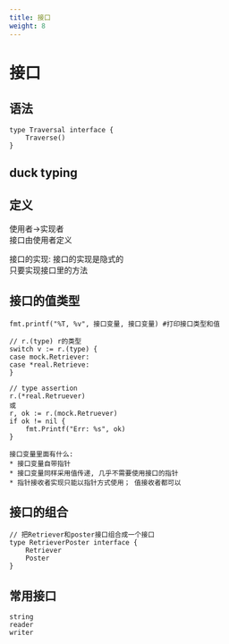 ```yaml
---
title: 接口
weight: 8
---
```


# 接口
## 语法
    type Traversal interface {
        Traverse()
    }
    
## duck typing

## 定义
  使用者->实现者  
  接口由使用者定义  
  
  接口的实现:
    接口的实现是隐式的  
    只要实现接口里的方法  

## 接口的值类型
    fmt.printf("%T, %v", 接口变量, 接口变量) #打印接口类型和值
    
    // r.(type) r的类型
    switch v := r.(type) {      
    case mock.Retriever:
    case *real.Retrieve:
    }
    
    // type assertion
    r.(*real.Retruever)
    或
    r, ok := r.(mock.Retruever)
    if ok != nil {
        fmt.Printf("Err: %s", ok)
    }
    
    接口变量里面有什么:
    * 接口变量自带指针
    * 接口变量同样采用值传递, 几乎不需要使用接口的指针
    * 指针接收者实现只能以指针方式使用； 值接收者都可以
    
## 接口的组合
    // 把Retriever和poster接口组合成一个接口
    type RetrieverPoster interface {
        Retriever
        Poster
    }
    
## 常用接口
    string
    reader
    writer
    
    